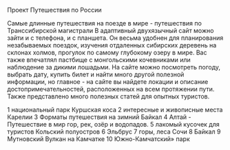 Проект Путешествия по России

Самые длинные путешествия на поезде в мире - путешествия по Транссибирской магистрали
В адаптивный двухязычный сайт можно зайти и с телефона, и с планшета. Он весьма удобнен для планирования незабываемых поездок, изучения отдаленных сибирских деревень на склонах холмов, прогулок по самому глубокому озеру в мире. Вас также впечатлял пастбище с монгольскими кочевниками или наблюдение за дикими лошадьми.
На сайте можно посмотреть погоду, выбрать дату, купить билет и найти много другой полезной информации, но главное - на сайте вы найдете локации и описание достопримечательностей, расположенных на всем протяжении пути. Также представлено много полезных статей для опытных туристов.

1 национальный парк Куршская коса
2 интересные и живописные места Карелии
3 Форматы путешествия на зимний Байкал
4 Алтай - Путешествие в мир гор, рек, озёр и водопадов.
5 лакомый кусочек для туристов Кольский полуостров
6 Эльбрус
7 горы, леса Сочи
8 Байкал
9 Мутновский  Вулкан на Камчатке
10 Южно-Камчатский» парк
 
